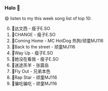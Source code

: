

### Halo 👋

😄 listen to my this week song list of top 10:

0. 🌈达文西 - 瘦子E.SO
1. 🌈CHANGE - 瘦子E.SO
2. 🌈Coming Home - MC HotDog 热狗/顽童MJ116
3. 🌈Back to the street - 顽童MJ116
4. 🌈Way Up - 瘦子E.SO
5. 🌈她没在看我 - 瘦子E.SO
6. 🌈迷途羔羊 - 张震岳
7. 🌈Fly Out - 兄弟本色
8. 🌈Rap Star - 顽童MJ116
9. 🌈骗吃骗吃 - 顽童MJ116

